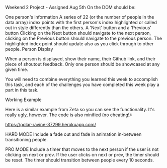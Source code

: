 Weekend 2 Project - Assigned Aug 5th
On the DOM should be:

One person's information
A series of 22 (or the number of people in the data array) index points with the first person's index highlighted or called out in style differently than the others.
A 'Next' button and a 'Previous' button
Clicking on the Next button should navigate to the next person, clicking on the Previous button should navigate to the previous person. The highlighted index point should update also as you click through to other people.
Person Display

When a person is displayed, show their name, their Github link, and their piece of shoutout feedback. Only one person should be showcased at any given time.

You will need to combine everything you learned this week to accomplish this task, and each of the challenges you have completed this week play a part in this task.

Working Example

Here is a similar example from Zeta so you can see the functionality. It's really ugly, however. The code is also minified (no cheating!):

https://polar-ravine-37299.herokuapp.com/

HARD MODE
Include a fade out and fade in animation in-between transitioning people.

PRO MODE
Include a timer that moves to the next person if the user is not clicking on next or prev. If the user clicks on next or prev, the timer should be reset. The timer should transition between people every 10 seconds.
